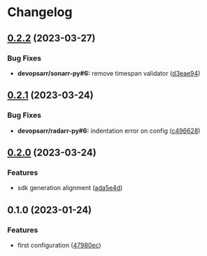 # Changelog

## [0.2.2](https://github.com/devopsarr/readarr-py/compare/v0.2.1...v0.2.2) (2023-03-27)


### Bug Fixes

* **devopsarr/sonarr-py#6:** remove timespan validator ([d3eae94](https://github.com/devopsarr/readarr-py/commit/d3eae9406fc9452ab92a8db5c1a357c07a308673))

## [0.2.1](https://github.com/devopsarr/readarr-py/compare/v0.2.0...v0.2.1) (2023-03-24)


### Bug Fixes

* **devopsarr/radarr-py#6:** indentation error on config ([c496628](https://github.com/devopsarr/readarr-py/commit/c496628211bed151a8ee8a3f857d7b7ec0d9f027))

## [0.2.0](https://github.com/devopsarr/readarr-py/compare/v0.1.0...v0.2.0) (2023-03-24)


### Features

* sdk generation alignment ([ada5e4d](https://github.com/devopsarr/readarr-py/commit/ada5e4d73e85148165f12bd2c638288e621981d9))

## 0.1.0 (2023-01-24)


### Features

* first configuration ([47980ec](https://github.com/devopsarr/readarr-py/commit/47980ecac9a2475e556658cd52f8eac427c77152))
